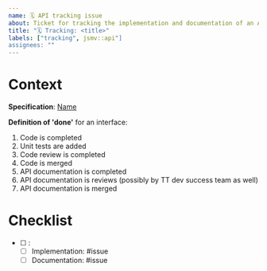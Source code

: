 ```yaml
---
name: 🗓️ API tracking issue
about: Ticket for tracking the implementation and documentation of an API
title: "🗓️ Tracking: <title>"
labels: ["tracking", jsmv::api"]
assignees: ""
---
```


# Context

**Specification**: [Name](link)

**Definition of 'done'** for an interface:

1. Code is completed
2. Unit tests are added
3. Code review is completed
4. Code is merged
5. API documentation is completed
6. API documentation is reviews (possibly by TT dev success team as well)
7. API documentation is merged

# Checklist

<!-- Checklist for the specification -->

- [ ] <!-- Interface name -->:
  - [ ] Implementation: #issue
  - [ ] Documentation: #issue

